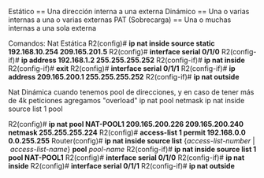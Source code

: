 Estático == Una dirección interna a una externa
Dinámico == Una o varias internas a una o varias externas
PAT (Sobrecarga) == Una o muchas internas a una sola externa


Comandos:
Nat Estática
R2(config)# **ip nat inside source static 192.168.10.254 209.165.201.5**
R2(config)# **interface serial 0/1/0**
R2(config-if)# **ip address 192.168.1.2 255.255.255.252**
R2(config-if)# **ip nat inside**
R2(config-if)# **exit**
R2(config)# **interface serial 0/1/1**
R2(config-if)# **ip address 209.165.200.1 255.255.255.252**
R2(config-if)# **ip nat outside**

Nat Dinámica
cuando tenemos pool de direcciones, y en caso de tener más de 4k peticiones agregamos "overload"
ip nat pool <Nombre> <donde inicia> <donde termina>  netmask <mascara>
ip nat inside source list 1 pool <Nombre>

R2(config)# **ip nat pool NAT-POOL1 209.165.200.226 209.165.200.240 netmask 255.255.255.224**
R2(config)# **access-list 1 permit 192.168.0.0 0.0.255.255**
Router(config)# **ip nat inside source list** {_access-list-number_ | _access-list-name_} **pool** _pool-name_
R2(config-if)# **ip nat inside source list 1 pool NAT-POOL1**
R2(config)# **interface serial 0/1/0** R2(config-if)# **ip nat inside**
R2(config)# **interface serial 0/1/1** R2(config-if)# **ip nat outside**